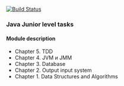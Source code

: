 [![Build Status](https://travis-ci.org/yarmail/job4j_design.svg?branch=master)](https://travis-ci.org/yarmail/job4j_design)

### Java Junior level tasks

#### Module description
* Chapter 5. TDD
* Chapter 4. JVM и JMM
* Chapter 3. Database
* Chapter 2. Output input system
* Chapter 1. Data Structures and Algorithms <br>